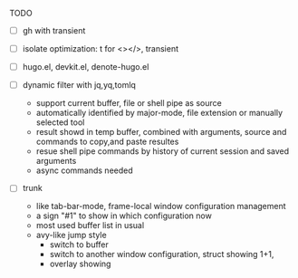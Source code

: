 TODO

- [ ] gh with transient
- [ ] isolate optimization: t for <></>, transient
- [ ] hugo.el, devkit.el, denote-hugo.el

- [ ] dynamic filter with jq,yq,tomlq

  - support current buffer, file or shell pipe as source
  - automatically identified by major-mode, file extension or manually selected tool
  - result showd in temp buffer, combined with arguments, source and commands to copy,and paste resultes
  - resue shell pipe commands by history of current session and saved arguments
  - async commands needed

- [ ] trunk
  - like tab-bar-mode, frame-local window configuration management
  - a sign "#1" to show in which configuration now
  - most used buffer list in usual
  - avy-like jump style
    - switch to buffer
    - switch to another window configuration, struct showing 1+1,
    - overlay showing
